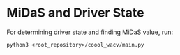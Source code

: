 # MiDaS and Driver State
For determining driver state and finding MiDaS value, run:

```python3 <root_repository>/coool_wacv/main.py```